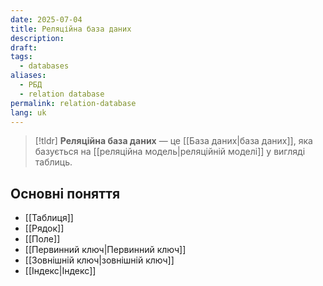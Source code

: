 ```yaml
---
date: 2025-07-04
title: Реляційна база даних
description: 
draft: 
tags:
  - databases
aliases:
  - РБД
  - relation database
permalink: relation-database
lang: uk
---
```


> [!tldr]
> **Реляційна база даних** — це [[База даних|база даних]], яка базується на [[реляційна модель|реляційній моделі]] у вигляді таблиць.

## Основні поняття

- [[Таблиця]]
- [[Рядок]]
- [[Поле]]
- [[Первинний ключ|Первинний ключ]]
- [[Зовнішній ключ|зовнішній ключ]] 
- [[Індекс|Індекс]]
